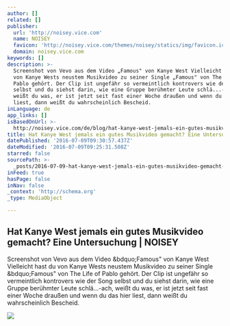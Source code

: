 ```yaml
---
author: []
related: []
publisher:
  url: 'http://noisey.vice.com'
  name: NOISEY
  favicon: 'http://noisey.vice.com/themes/noisey/statics/img/favicon.ico'
  domain: noisey.vice.com
keywords: []
description: >-
  Screenshot von Vevo aus dem Video „Famous" von Kanye West Vielleicht hast du
  von Kanye Wests neustem Musikvideo zu seiner Single „Famous" von The Life of
  Pablo gehört. Der Clip ist ungefähr so vermeintlich kontrovers wie der Song
  selbst und du siehst darin, wie eine Gruppe berühmter Leute schlä...-ach,
  weißt du was, er ist jetzt seit fast einer Woche draußen und wenn du das hier
  liest, dann weißt du wahrscheinlich Bescheid.
inLanguage: de
app_links: []
isBasedOnUrl: >-
  http://noisey.vice.com/de/blog/hat-kanye-west-jemals-ein-gutes-musikvideo-gemacht
title: Hat Kanye West jemals ein gutes Musikvideo gemacht? Eine Untersuchung | NOISEY
datePublished: '2016-07-09T09:30:57.437Z'
dateModified: '2016-07-09T09:25:31.508Z'
starred: false
sourcePath: >-
  _posts/2016-07-09-hat-kanye-west-jemals-ein-gutes-musikvideo-gemacht-eine-unt.md
inFeed: true
hasPage: false
inNav: false
_context: 'http://schema.org'
_type: MediaObject

---
```

<article style=""><h1>Hat Kanye West jemals ein gutes Musikvideo gemacht? Eine Untersuchung | NOISEY</h1><p>Screenshot von Vevo aus dem Video &amp;bdquo;Famous" von Kanye West Vielleicht hast du von Kanye Wests neustem Musikvideo zu seiner Single &amp;bdquo;Famous" von The Life of Pablo gehört. Der Clip ist ungefähr so vermeintlich kontrovers wie der Song selbst und du siehst darin, wie eine Gruppe berühmter Leute schlä...-ach, weißt du was, er ist jetzt seit fast einer Woche draußen und wenn du das hier liest, dann weißt du wahrscheinlich Bescheid.</p><img src="http://assets.noisey.com/content-images/article/hat-kanye-west-jemals-ein-gutes-musikvideo-gemacht/kanye-famous-video-still-thumb_vice_970x435.jpg" /></article>